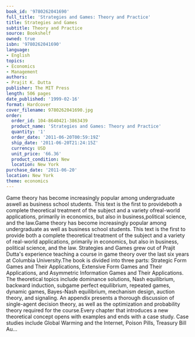 ```yaml
---
book_id: '9780262041690'
full_title: 'Strategies and Games: Theory and Practice'
title: Strategies and Games
subtitle: Theory and Practice
source: Bookshelf
owned: true
isbn: '9780262041690'
language:
- English
topics:
- Economics
- Management
authors:
- Prajit K. Dutta
publisher: The MIT Press
length: 506 pages
date_published: '1999-02-16'
format: Hardcover
cover_filename: 9780262041690.jpg
order:
  order_id: 104-8640421-3863439
  product_name: 'Strategies and Games: Theory and Practice'
  quantity: '1'
  order_date: '2011-06-20T00:59:19Z'
  ship_date: '2011-06-20T21:24:15Z'
  currency: USD
  unit_price: '66.36'
  product_condition: New
  location: New York
purchase_date: '2011-06-20'
location: New York
theme: economics
---
```

Game theory has become increasingly popular among undergraduate aswell as business school students. This text is the first to provideboth a complete theoretical treatment of the subject and a variety ofreal-world applications, primarily in economics, but also in business,political science, and the law.Game theory has become increasingly popular among undergraduate as well as business school students. This text is the first to provide both a complete theoretical treatment of the subject and a variety of real-world applications, primarily in economics, but also in business, political science, and the law. Strategies and Games grew out of Prajit Dutta's experience teaching a course in game theory over the last six years at Columbia University.The book is divided into three parts: Strategic Form Games and Their Applications, Extensive Form Games and Their Applications, and Asymmetric Information Games and Their Applications. The theoretical topics include dominance solutions, Nash equilibrium, backward induction, subgame perfect equilibrium, repeated games, dynamic games, Bayes-Nash equilibrium, mechanism design, auction theory, and signaling. An appendix presents a thorough discussion of single-agent decision theory, as well as the optimization and probability theory required for the course.Every chapter that introduces a new theoretical concept opens with examples and ends with a case study. Case studies include Global Warming and the Internet, Poison Pills, Treasury Bill Au...
